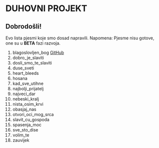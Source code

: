 # DUHOVNI PROJEKT

## Dobrodošli!
Evo lista pjesmi koje smo dosad napravili. Napomena: Pjesme nisu gotove, one su u **BETA** fazi razvoja.

1. blagoslovljen_bog
[GitHub](http://github.com/schef/duhovni-projekt/blob/master/radno/COMPILE/blagoslovljen_bog_grand.pdf)
1. dobro_je_slaviti
1. dosli_smo_te_slaviti
1. duse_sveti
1. heart_bleeds
1. hosana
1. kad_sve_utihne
1. najbolji_prijatelj
1. najveci_dar
1. nebeski_kralj
1. nista_osim_krvi
1. obasjaj_nas
1. otvori_oci_mog_srca
1. slavit_cu_gospoda
1. spasenja_moc
1. sve_sto_dise
1. volim_te
1. zauvijek